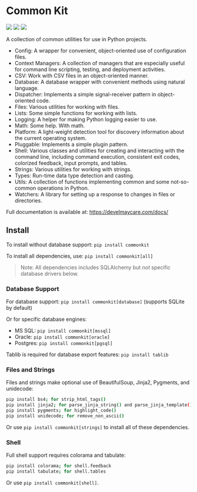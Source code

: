 # Common Kit

![](https://img.shields.io/badge/status-active-green.svg)
![](https://img.shields.io/badge/stage-development-blue.svg)
![](https://img.shields.io/badge/coverage-100%25-green.svg)

A collection of common utilities for use in Python projects.

- Config: A wrapper for convenient, object-oriented use of configuration files.
- Context Managers: A collection of managers that are especially useful for command line scripting, testing, and deployment activities.
- CSV: Work with CSV files in an object-oriented manner.
- Database: A database wrapper with convenient methods using natural language.
- Dispatcher: Implements a simple signal-receiver pattern in object-oriented code.
- Files: Various utilities for working with files.
- Lists: Some simple functions for working with lists.
- Logging: A helper for making Python logging easier to use.
- Math: Some help. With math.
- Platform: A light-weight detection tool for discovery information about the current operating system.
- Pluggable: Implements a simple plugin pattern.
- Shell: Various classes and utilities for creating and interacting with the command line, including command execution, consistent exit codes, colorized feedback, input prompts, and tables.
- Strings: Various utilities for working with strings.
- Types: Run-time data type detection and casting.
- Utils: A collection of functions implementing common and some not-so-common operations in Python.
- Watchers: A library for setting up a response to changes in files or directories.

Full documentation is available at: https://develmaycare.com/docs/
 
## Install

To install without database support: `pip install commonkit`

To install all dependencies, use: `pip install commonkit[all]`

> Note: All dependencies includes SQLAlchemy but *not* specific database drivers below.

### Database Support

For database support: `pip install commonkit[database]` (supports SQLite by default)

Or for specific database engines:

- MS SQL: `pip install commonkit[mssql]`
- Oracle: `pip install commonkit[oracle]`
- Postgres: `pip install commonkit[pgsql]`

Tablib is required for database export features: `pip install tablib`

### Files and Strings

Files and strings make optional use of BeautifulSoup, Jinja2, Pygments, and unidecode:

```bash
pip install bs4; for strip_html_tags()
pip install jinja2; for parse_jinja_string() and parse_jinja_template() and config when parsing files as templates
pip install pygments; for highlight_code()
pip install unidecode; for remove_non_ascii()
```

Or use `pip install commonkit[strings]` to install all of these dependencies.

### Shell

Full shell support requires colorama and tabulate:

```bash
pip install colorama; for shell.feedback
pip install tabulate; for shell.tables
```

Or use `pip install commonkit[shell]`.

